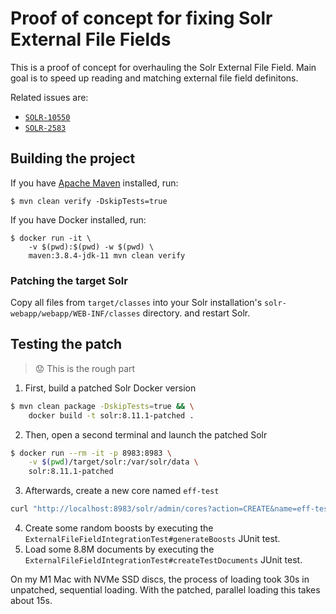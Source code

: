 # Proof of concept for fixing Solr External File Fields

This is a proof of concept for overhauling the Solr External File Field. Main goal
is to speed up reading and matching external file field definitons.

Related issues are:

* [`SOLR-10550`](https://issues.apache.org/jira/browse/SOLR-10550)
* [`SOLR-2583`](https://issues.apache.org/jira/browse/SOLR-2583)

## Building the project

If you have [Apache Maven](https://maven.apache.org/download.cgi) installed, run:

```shell
$ mvn clean verify -DskipTests=true
```

If you have Docker installed, run:

```shell
$ docker run -it \
    -v $(pwd):$(pwd) -w $(pwd) \
    maven:3.8.4-jdk-11 mvn clean verify
```

### Patching the target Solr

Copy all files from `target/classes` into your Solr installation's
`solr-webapp/webapp/WEB-INF/classes` directory. and
restart Solr.

## Testing the patch

> 😟 This is the rough part

1. First, build a patched Solr Docker version

```bash
$ mvn clean package -DskipTests=true && \
    docker build -t solr:8.11.1-patched .
```

2. Then, open a second terminal and launch the patched Solr

```bash
$ docker run --rm -it -p 8983:8983 \
    -v $(pwd)/target/solr:/var/solr/data \
    solr:8.11.1-patched
```

3. Afterwards, create a new core named `eff-test`

```bash
curl "http://localhost:8983/solr/admin/cores?action=CREATE&name=eff-test&instanceDir=eff-test&config=solrconfig.xml&dataDir=data"
```
4. Create some random boosts by executing the `ExternalFileFieldIntegrationTest#generateBoosts` JUnit test.
5. Load some 8.8M documents by executing the `ExternalFileFieldIntegrationTest#createTestDocuments` JUnit test.

On my M1 Mac with NVMe SSD discs, the process of loading took 30s in unpatched, sequential loading.
With the patched, parallel loading this takes about 15s.
